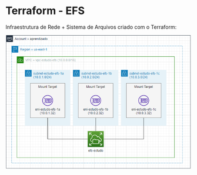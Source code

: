 # Terraform - EFS

Infraestrutura de Rede + Sistema de Arquivos criado com o Terraform:

![](../imagens/efs-terraform-desenho.png)

